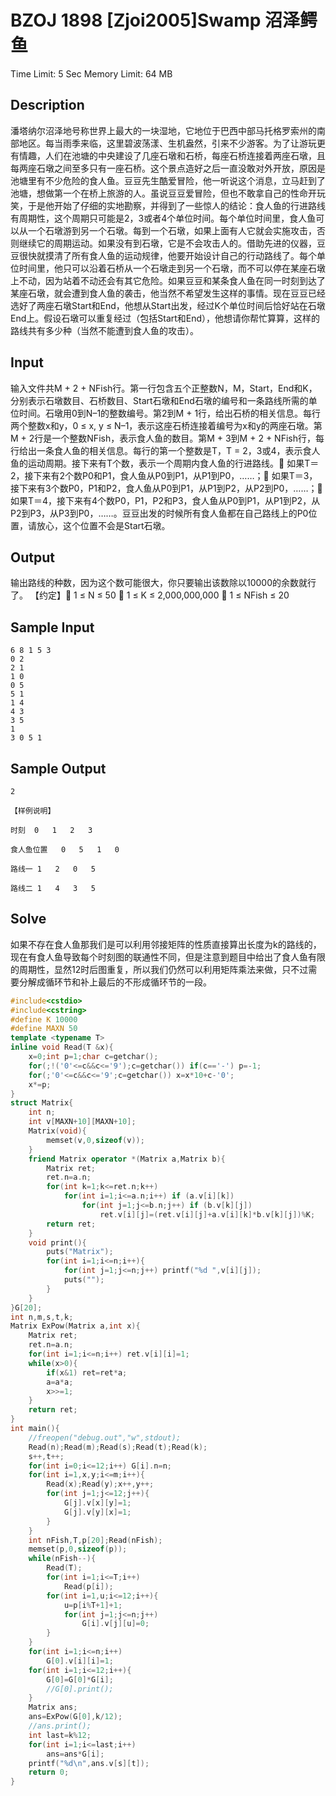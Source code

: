 # BZOJ 1898 [Zjoi2005]Swamp 沼泽鳄鱼

Time Limit: 5 Sec  Memory Limit: 64 MB

## Description

潘塔纳尔沼泽地号称世界上最大的一块湿地，它地位于巴西中部马托格罗索州的南部地区。每当雨季来临，这里碧波荡漾、生机盎然，引来不少游客。为了让游玩更有情趣，人们在池塘的中央建设了几座石墩和石桥，每座石桥连接着两座石墩，且每两座石墩之间至多只有一座石桥。这个景点造好之后一直没敢对外开放，原因是池塘里有不少危险的食人鱼。豆豆先生酷爱冒险，他一听说这个消息，立马赶到了池塘，想做第一个在桥上旅游的人。虽说豆豆爱冒险，但也不敢拿自己的性命开玩笑，于是他开始了仔细的实地勘察，并得到了一些惊人的结论：食人鱼的行进路线有周期性，这个周期只可能是2，3或者4个单位时间。每个单位时间里，食人鱼可以从一个石墩游到另一个石墩。每到一个石墩，如果上面有人它就会实施攻击，否则继续它的周期运动。如果没有到石墩，它是不会攻击人的。借助先进的仪器，豆豆很快就摸清了所有食人鱼的运动规律，他要开始设计自己的行动路线了。每个单位时间里，他只可以沿着石桥从一个石墩走到另一个石墩，而不可以停在某座石墩上不动，因为站着不动还会有其它危险。如果豆豆和某条食人鱼在同一时刻到达了某座石墩，就会遭到食人鱼的袭击，他当然不希望发生这样的事情。现在豆豆已经选好了两座石墩Start和End，他想从Start出发，经过K个单位时间后恰好站在石墩End上。假设石墩可以重复经过（包括Start和End），他想请你帮忙算算，这样的路线共有多少种（当然不能遭到食人鱼的攻击）。

## Input

输入文件共M + 2 + NFish行。第一行包含五个正整数N，M，Start，End和K，分别表示石墩数目、石桥数目、Start石墩和End石墩的编号和一条路线所需的单位时间。石墩用0到N–1的整数编号。第2到M + 1行，给出石桥的相关信息。每行两个整数x和y，0 ≤ x, y ≤ N–1，表示这座石桥连接着编号为x和y的两座石墩。第M + 2行是一个整数NFish，表示食人鱼的数目。第M + 3到M + 2 + NFish行，每行给出一条食人鱼的相关信息。每行的第一个整数是T，T = 2，3或4，表示食人鱼的运动周期。接下来有T个数，表示一个周期内食人鱼的行进路线。 如果T＝2，接下来有2个数P0和P1，食人鱼从P0到P1，从P1到P0，……； 如果T＝3，接下来有3个数P0，P1和P2，食人鱼从P0到P1，从P1到P2，从P2到P0，……； 如果T＝4，接下来有4个数P0，P1，P2和P3，食人鱼从P0到P1，从P1到P2，从P2到P3，从P3到P0，……。豆豆出发的时候所有食人鱼都在自己路线上的P0位置，请放心，这个位置不会是Start石墩。

## Output

输出路线的种数，因为这个数可能很大，你只要输出该数除以10000的余数就行了。 【约定】 1 ≤ N ≤ 50  1 ≤ K ≤ 2,000,000,000  1 ≤ NFish ≤ 20

## Sample Input
```
6 8 1 5 3
0 2
2 1
1 0
0 5
5 1
1 4
4 3
3 5
1
3 0 5 1
```
## Sample Output
```
2
```

```
【样例说明】

时刻	0	1	2	3

食人鱼位置	0	5	1	0

路线一	1	2	0	5

路线二	1	4	3	5
```

## Solve
如果不存在食人鱼那我们是可以利用邻接矩阵的性质直接算出长度为k的路线的，现在有食人鱼导致每个时刻图的联通性不同，但是注意到题目中给出了食人鱼有限的周期性，显然12时后图重复，所以我们仍然可以利用矩阵乘法来做，只不过需要分解成循环节和补上最后的不形成循环节的一段。
```cpp
#include<cstdio>
#include<cstring>
#define K 10000
#define MAXN 50
template <typename T>
inline void Read(T &x){
	x=0;int p=1;char c=getchar();
	for(;!('0'<=c&&c<='9');c=getchar()) if(c=='-') p=-1;
	for(;'0'<=c&&c<='9';c=getchar()) x=x*10+c-'0';
	x*=p;
}
struct Matrix{
	int n;
	int v[MAXN+10][MAXN+10];
	Matrix(void){
		memset(v,0,sizeof(v));
	}
	friend Matrix operator *(Matrix a,Matrix b){
		Matrix ret;
		ret.n=a.n;
		for(int k=1;k<=ret.n;k++)
			for(int i=1;i<=a.n;i++) if (a.v[i][k])
				for(int j=1;j<=b.n;j++) if (b.v[k][j])
					ret.v[i][j]=(ret.v[i][j]+a.v[i][k]*b.v[k][j])%K;
		return ret;
	}
	void print(){
		puts("Matrix");
		for(int i=1;i<=n;i++){
			for(int j=1;j<=n;j++) printf("%d ",v[i][j]);
			puts("");
		}
	}
}G[20];
int n,m,s,t,k;
Matrix ExPow(Matrix a,int x){
	Matrix ret;
	ret.n=a.n;
	for(int i=1;i<=n;i++) ret.v[i][i]=1;
	while(x>0){
		if(x&1) ret=ret*a;
		a=a*a;
		x>>=1;
	}
	return ret;
}
int main(){
	//freopen("debug.out","w",stdout);
	Read(n);Read(m);Read(s);Read(t);Read(k);
	s++,t++;
	for(int i=0;i<=12;i++) G[i].n=n;
	for(int i=1,x,y;i<=m;i++){
		Read(x);Read(y);x++,y++;
		for(int j=1;j<=12;j++){
			G[j].v[x][y]=1;
			G[j].v[y][x]=1;
		}
	}
	int nFish,T,p[20];Read(nFish);
	memset(p,0,sizeof(p));
	while(nFish--){
		Read(T);
		for(int i=1;i<=T;i++)
			Read(p[i]);
		for(int i=1,u;i<=12;i++){
			u=p[i%T+1]+1;
			for(int j=1;j<=n;j++)
				G[i].v[j][u]=0;
		}
	}
	for(int i=1;i<=n;i++)
		G[0].v[i][i]=1;
	for(int i=1;i<=12;i++){
		G[0]=G[0]*G[i];
		//G[0].print();
	}
	Matrix ans;
	ans=ExPow(G[0],k/12);
	//ans.print();
	int last=k%12;
	for(int i=1;i<=last;i++)
		ans=ans*G[i];
	printf("%d\n",ans.v[s][t]);
	return 0;
}
```

